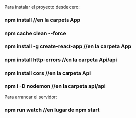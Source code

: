 Para instalar el proyecto desde cero:
### npm install //en la carpeta App
### npm cache clean --force
### npm install -g create-react-app //en la carpeta App


### npm install http-errors //en la carpeta Api/api
### npm install cors //en la carpeta Api

### npm i -D nodemon //en la carpeta api/api


Para arrancar el servidor:
### npm run watch //en lugar de npm start